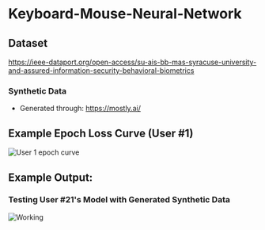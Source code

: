 # Keyboard-Mouse-Neural-Network

## Dataset 
https://ieee-dataport.org/open-access/su-ais-bb-mas-syracuse-university-and-assured-information-security-behavioral-biometrics
### Synthetic Data
* Generated through: https://mostly.ai/

## Example Epoch Loss Curve (User #1) 
 ![User 1 epoch curve](https://github.com/matthewcoppedge/Keyboard-Mouse-Neural-Network/assets/69172752/b5aa7951-04a7-4096-833f-829562889890)

## Example Output:
### Testing User #21's Model with Generated Synthetic Data
![Working](https://github.com/matthewcoppedge/Keyboard-Mouse-Neural-Network/assets/69172752/255fe8b2-5b35-4572-a0ed-8ceeb50df587)
